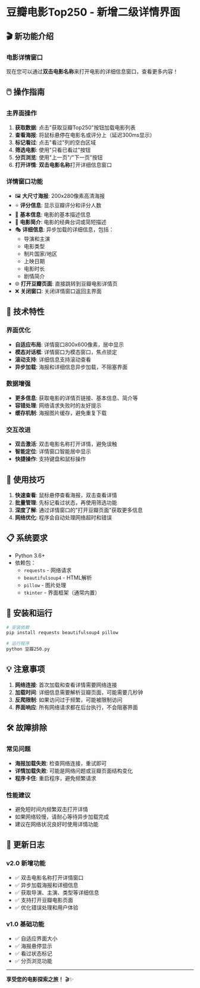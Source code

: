 # 豆瓣电影Top250 - 新增二级详情界面

## 🎬 新功能介绍

### 电影详情窗口
现在您可以通过**双击电影名称**来打开电影的详细信息窗口，查看更多内容！

## 🖱️ 操作指南

### 主界面操作
1. **获取数据**: 点击"获取豆瓣Top250"按钮加载电影列表
2. **查看海报**: 将鼠标悬停在电影名或评分上（延迟300ms显示）
3. **标记看过**: 点击"看过"列的空白区域
4. **筛选电影**: 使用"只看已看过"按钮
5. **分页浏览**: 使用"上一页"/"下一页"按钮
6. **打开详情**: **双击电影名称**打开详细信息窗口

### 详情窗口功能
- 🖼️ **大尺寸海报**: 200x280像素高清海报
- ⭐ **评分信息**: 显示豆瓣评分和评分人数
- 📝 **基本信息**: 电影的基本描述信息
- 💬 **电影简介**: 电影的经典台词或简短描述
- 🎭 **详细信息**: 异步加载的详细信息，包括：
  - 导演和主演
  - 电影类型
  - 制片国家/地区
  - 上映日期
  - 电影时长
  - 剧情简介
- 🌐 **打开豆瓣页面**: 直接跳转到豆瓣电影详情页
- ❌ **关闭窗口**: 关闭详情窗口返回主界面

## 🔧 技术特性

### 界面优化
- **自适应布局**: 详情窗口800x600像素，居中显示
- **模态对话框**: 详情窗口为模态窗口，焦点锁定
- **滚动支持**: 详细信息支持滚动查看
- **异步加载**: 海报和详细信息异步加载，不阻塞界面

### 数据增强
- **更多信息**: 获取电影的详情页链接、基本信息、简介等
- **容错处理**: 网络请求失败时的友好提示
- **缓存机制**: 海报图片缓存，避免重复下载

### 交互改进
- **双击激活**: 双击电影名称打开详情，避免误触
- **智能定位**: 详情窗口智能居中显示
- **快捷操作**: 支持键盘和鼠标操作

## 🎯 使用技巧

1. **快速查看**: 鼠标悬停查看海报，双击查看详情
2. **批量管理**: 先标记看过状态，再使用筛选功能
3. **深度了解**: 通过详情窗口的"打开豆瓣页面"获取更多信息
4. **网络优化**: 程序会自动处理网络超时和错误

## 📋 系统要求

- Python 3.6+
- 依赖包：
  - `requests` - 网络请求
  - `beautifulsoup4` - HTML解析
  - `pillow` - 图片处理
  - `tkinter` - 界面框架（通常内置）

## 🚀 安装和运行

```bash
# 安装依赖
pip install requests beautifulsoup4 pillow

# 运行程序
python 豆瓣250.py
```

## 💡 注意事项

1. **网络连接**: 首次加载和查看详情需要网络连接
2. **加载时间**: 详细信息需要解析豆瓣页面，可能需要几秒钟
3. **反爬限制**: 如果访问过于频繁，可能被限制访问
4. **界面响应**: 所有网络请求都在后台执行，不会阻塞界面

## 🛠️ 故障排除

### 常见问题
- **海报加载失败**: 检查网络连接，重试即可
- **详情加载失败**: 可能是网络问题或豆瓣页面结构变化
- **程序卡住**: 重启程序，避免频繁请求

### 性能建议
- 避免短时间内频繁双击打开详情
- 如果网络较慢，请耐心等待异步加载完成
- 建议在网络状况良好时使用详情功能

## 🔄 更新日志

### v2.0 新增功能
- ✅ 双击电影名称打开详情窗口
- ✅ 异步加载海报和详细信息
- ✅ 获取导演、主演、类型等详细信息
- ✅ 支持打开豆瓣电影页面
- ✅ 优化错误处理和用户体验

### v1.0 基础功能
- ✅ 自适应界面大小
- ✅ 海报悬停显示
- ✅ 看过状态标记
- ✅ 分页浏览功能

---

**享受您的电影探索之旅！** 🎬✨
